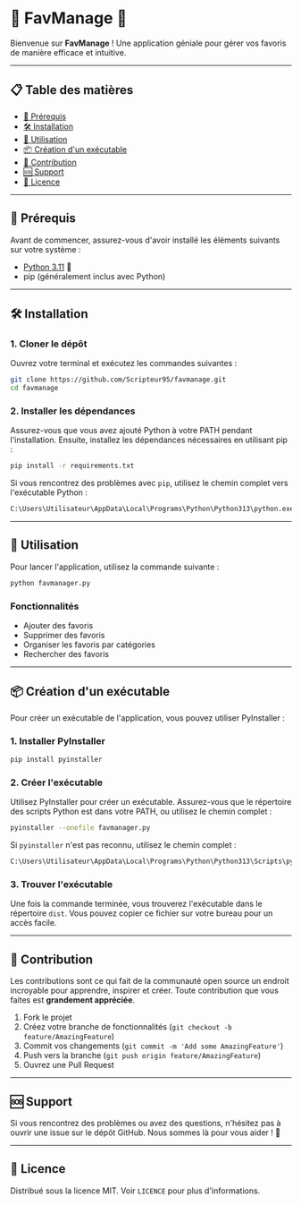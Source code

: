 # 🌟 FavManage 🌟

Bienvenue sur **FavManage** ! Une application géniale pour gérer vos favoris de manière efficace et intuitive.

---

## 📋 Table des matières

- [📌 Prérequis](#-prérequis)
- [🛠 Installation](#-installation)
- [🚀 Utilisation](#-utilisation)
- [📦 Création d'un exécutable](#-création-dun-exécutable)
- [🤝 Contribution](#-contribution)
- [🆘 Support](#-support)
- [📜 Licence](#-licence)

---

## 📌 Prérequis

Avant de commencer, assurez-vous d'avoir installé les éléments suivants sur votre système :

- [Python 3.11](https://www.python.org/downloads/) 🐍
- pip (généralement inclus avec Python)

---

## 🛠 Installation

### 1. Cloner le dépôt

Ouvrez votre terminal et exécutez les commandes suivantes :

```bash
git clone https://github.com/Scripteur95/favmanage.git
cd favmanage
```

### 2. Installer les dépendances

Assurez-vous que vous avez ajouté Python à votre PATH pendant l'installation. Ensuite, installez les dépendances nécessaires en utilisant pip :

```bash
pip install -r requirements.txt
```

Si vous rencontrez des problèmes avec `pip`, utilisez le chemin complet vers l'exécutable Python :

```bash
C:\Users\Utilisateur\AppData\Local\Programs\Python\Python313\python.exe -m pip install -r requirements.txt
```

---

## 🚀 Utilisation

Pour lancer l'application, utilisez la commande suivante :

```bash
python favmanager.py
```

### Fonctionnalités

- Ajouter des favoris
- Supprimer des favoris
- Organiser les favoris par catégories
- Rechercher des favoris

---

## 📦 Création d'un exécutable

Pour créer un exécutable de l'application, vous pouvez utiliser PyInstaller :

### 1. Installer PyInstaller

```bash
pip install pyinstaller
```

### 2. Créer l'exécutable

Utilisez PyInstaller pour créer un exécutable. Assurez-vous que le répertoire des scripts Python est dans votre PATH, ou utilisez le chemin complet :

```bash
pyinstaller --onefile favmanager.py
```

Si `pyinstaller` n'est pas reconnu, utilisez le chemin complet :

```bash
C:\Users\Utilisateur\AppData\Local\Programs\Python\Python313\Scripts\pyinstaller.exe --onefile favmanager.py
```

### 3. Trouver l'exécutable

Une fois la commande terminée, vous trouverez l'exécutable dans le répertoire `dist`. Vous pouvez copier ce fichier sur votre bureau pour un accès facile.

---

## 🤝 Contribution


Les contributions sont ce qui fait de la communauté open source un endroit incroyable pour apprendre, inspirer et créer. Toute contribution que vous faites est **grandement appréciée**. 

1. Fork le projet
2. Créez votre branche de fonctionnalités (`git checkout -b feature/AmazingFeature`)
3. Commit vos changements (`git commit -m 'Add some AmazingFeature'`)
4. Push vers la branche (`git push origin feature/AmazingFeature`)
5. Ouvrez une Pull Request

---

## 🆘 Support

Si vous rencontrez des problèmes ou avez des questions, n'hésitez pas à ouvrir une issue sur le dépôt GitHub. Nous sommes là pour vous aider ! 🤝

---

## 📜 Licence

Distribué sous la licence MIT. Voir `LICENCE` pour plus d'informations.
